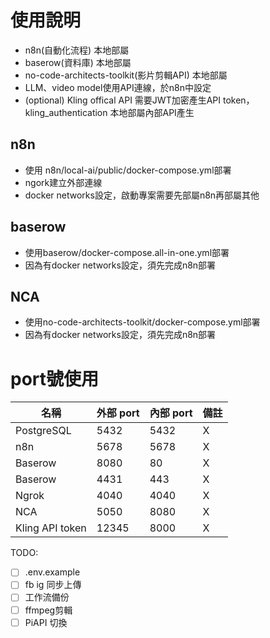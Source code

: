 # 使用說明
- n8n(自動化流程) 本地部屬
- baserow(資料庫) 本地部屬
- no-code-architects-toolkit(影片剪輯API) 本地部屬
- LLM、video model使用API連線，於n8n中設定
- (optional) Kling offical API 需要JWT加密產生API token，kling_authentication 本地部屬內部API產生

## n8n
 - 使用 n8n/local-ai/public/docker-compose.yml部署
 - ngork建立外部連線
 - docker networks設定，啟動專案需要先部屬n8n再部屬其他
## baserow
 - 使用baserow/docker-compose.all-in-one.yml部署
 - 因為有docker networks設定，須先完成n8n部署

## NCA
 - 使用no-code-architects-toolkit/docker-compose.yml部署
 - 因為有docker networks設定，須先完成n8n部署

# port號使用
| 名稱       | 外部 port | 內部 port | 備註         |
|------------|-----------|-----------|--------------|
| PostgreSQL | 5432      | 5432      | X    |
| n8n        | 5678      | 5678      | X |
| Baserow    | 8080      | 80        | X |
| Baserow    | 4431      | 443        | X |
| Ngrok      | 4040      | 4040      | X      |
| NCA      | 5050      | 8080      | X      |
| Kling API token      | 12345      | 8000      | X      |

TODO:
- [ ] .env.example
- [ ] fb ig 同步上傳
- [ ] 工作流備份
- [ ] ffmpeg剪輯
- [ ] PiAPI 切換
